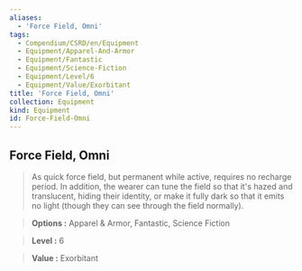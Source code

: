 ```yaml
---
aliases:
  - 'Force Field, Omni'
tags:
  - Compendium/CSRD/en/Equipment
  - Equipment/Apparel-And-Armor
  - Equipment/Fantastic
  - Equipment/Science-Fiction
  - Equipment/Level/6
  - Equipment/Value/Exorbitant
title: 'Force Field, Omni'
collection: Equipment
kind: Equipment
id: Force-Field-Omni
---
```

## Force Field, Omni    
    
>As quick force field, but permanent while active, requires no recharge period. In addition, the wearer can tune the field so that it's hazed and translucent, hiding their identity, or make it fully dark so that it emits no light (though they can see through the field normally).    
> **Options :** Apparel & Armor, Fantastic, Science Fiction    
> **Level :** 6    
> **Value :** Exorbitant
